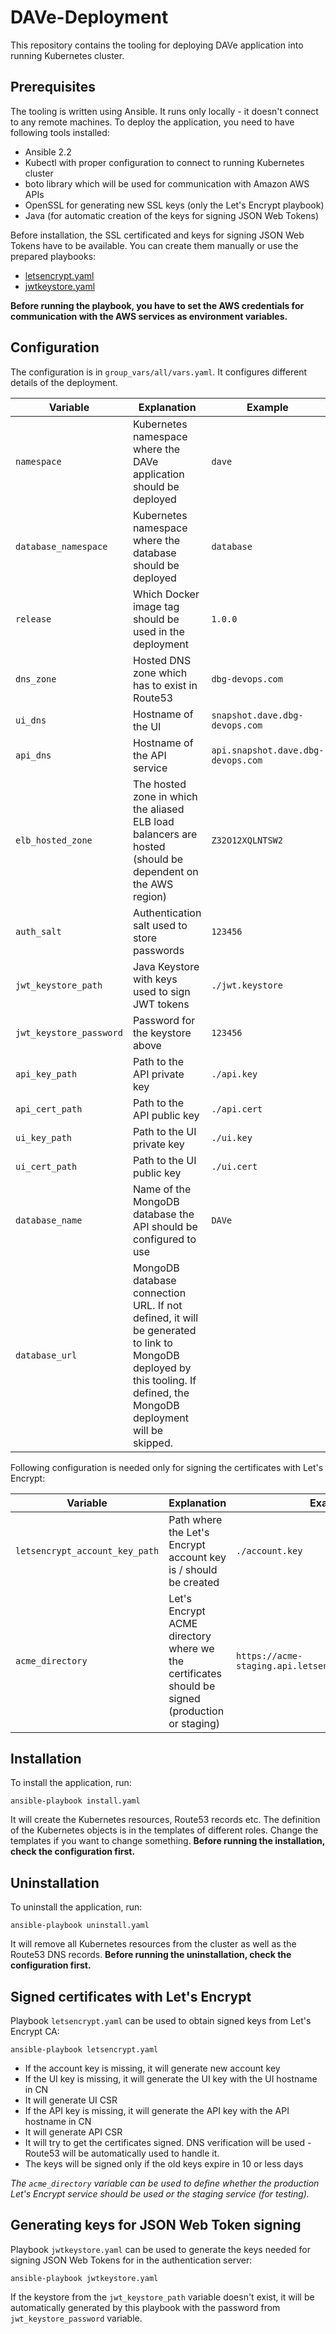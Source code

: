 # DAVe-Deployment

This repository contains the tooling for deploying DAVe application into running Kubernetes cluster.

## Prerequisites

The tooling is written using Ansible. It runs only locally - it doesn't connect to any remote machines. To deploy the application, you need to have following tools installed:
* Ansible 2.2
* Kubectl with proper configuration to connect to running Kubernetes cluster
* boto library which will be used for communication with Amazon AWS APIs
* OpenSSL for generating new SSL keys (only the Let's Encrypt playbook)
* Java (for automatic creation of the keys for signing JSON Web Tokens)

Before installation, the SSL certificated and keys for signing JSON Web Tokens have to be available. You can create them manually or use the prepared playbooks:
* [letsencrypt.yaml](#signed-certificates-with-lets-encrypt)
* [jwtkeystore.yaml](#generating-keys-for-json-web-token-signing)

**Before running the playbook, you have to set the AWS credentials for communication with the AWS services as environment variables.**

## Configuration

The configuration is in `group_vars/all/vars.yaml`. It configures different details of the deployment.

| Variable | Explanation | Example |
|--------|-------------|---------|
| `namespace` | Kubernetes namespace where the DAVe application should be deployed | `dave` |
| `database_namespace` | Kubernetes namespace where the database should be deployed | `database` |
| `release` | Which Docker image tag should be used in the deployment | `1.0.0` |
| `dns_zone` | Hosted DNS zone which has to exist in Route53 | `dbg-devops.com` |
| `ui_dns` | Hostname of the UI | `snapshot.dave.dbg-devops.com` |
| `api_dns` | Hostname of the API service | `api.snapshot.dave.dbg-devops.com` |
| `elb_hosted_zone` | The hosted zone in which the aliased ELB load balancers are hosted (should be dependent on the AWS region) | `Z32O12XQLNTSW2` |
| `auth_salt` | Authentication salt used to store passwords | `123456` |
| `jwt_keystore_path` | Java Keystore with keys used to sign JWT tokens | `./jwt.keystore` |
| `jwt_keystore_password` | Password for the keystore above | `123456` |
| `api_key_path` | Path to the API private key | `./api.key` |
| `api_cert_path` | Path to the API public key | `./api.cert` |
| `ui_key_path` | Path to the UI private key | `./ui.key` |
| `ui_cert_path` | Path to the UI public key | `./ui.cert` |
| `database_name` | Name of the MongoDB database the API should be configured to use | `DAVe` |
| `database_url` | MongoDB database connection URL. If not defined, it will be generated to link to MongoDB deployed by this tooling. If defined, the MongoDB deployment will be skipped. | |

Following configuration is needed only for signing the certificates with Let's Encrypt:

| Variable | Explanation | Example |
|--------|-------------|---------|
| `letsencrypt_account_key_path` | Path where the Let's Encrypt account key is / should be created | `./account.key` |
| `acme_directory` | Let's Encrypt ACME directory where we the certificates should be signed (production or staging) | `https://acme-staging.api.letsencrypt.org/directory` |

## Installation

To install the application, run:
```
ansible-playbook install.yaml
```

It will create the Kubernetes resources, Route53 records etc. The definition of the Kubernetes objects is in the templates of different roles. Change the templates if you want to change something. **Before running the installation, check the configuration first.**

## Uninstallation

To uninstall the application, run:
```
ansible-playbook uninstall.yaml
```

It will remove all Kubernetes resources from the cluster as well as the Route53 DNS records. **Before running the uninstallation, check the configuration first.**

## Signed certificates with Let's Encrypt

Playbook `letsencrypt.yaml` can be used to obtain signed keys from Let's Encrypt CA:
```
ansible-playbook letsencrypt.yaml
```

* If the account key is missing, it will generate new account key
* If the UI key is missing, it will generate the UI key with the UI hostname in CN
* It will generate UI CSR
* If the API key is missing, it will generate the API key with the API hostname in CN
* It will generate API CSR
* It will try to get the certificates signed. DNS verification will be used - Route53 will be automatically used to handle it.
* The keys will be signed only if the old keys expire in 10 or less days

*The `acme_directory` variable can be used to define whether the production Let's Encrypt service should be used or the staging service (for testing).*

## Generating keys for JSON Web Token signing

Playbook `jwtkeystore.yaml` can be used to generate the keys needed for signing JSON Web Tokens for in the authentication server:
```
ansible-playbook jwtkeystore.yaml
```

If the keystore from the `jwt_keystore_path` variable doesn't exist, it will be automatically generated by this playbook with the password from `jwt_keystore_password` variable.
